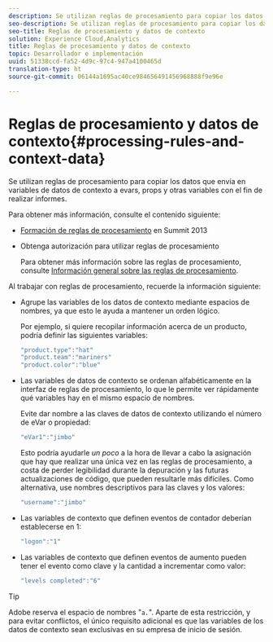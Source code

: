 ```yaml
---
description: Se utilizan reglas de procesamiento para copiar los datos que envía en variables de datos de contexto a evars, props y otras variables con el fin de realizar informes.
seo-description: Se utilizan reglas de procesamiento para copiar los datos que envía en variables de datos de contexto a evars, props y otras variables con el fin de realizar informes.
seo-title: Reglas de procesamiento y datos de contexto
solution: Experience Cloud,Analytics
title: Reglas de procesamiento y datos de contexto
topic: Desarrollador e implementación
uuid: 51338ccd-fa52-4d9c-97c4-947a4100465d
translation-type: ht
source-git-commit: 06144a1695ac40ce984656491456968888f9e96e

---
```



# Reglas de procesamiento y datos de contexto{#processing-rules-and-context-data}

Se utilizan reglas de procesamiento para copiar los datos que envía en variables de datos de contexto a evars, props y otras variables con el fin de realizar informes.

Para obtener más información, consulte el contenido siguiente:

* [Formación de reglas de procesamiento](https://tv.adobe.com/embed/1181/16506/) en Summit 2013
* Obtenga autorización para utilizar reglas de procesamiento

   Para obtener más información sobre las reglas de procesamiento, consulte [Información general sobre las reglas de procesamiento](https://docs.adobe.com/content/help/es-ES/analytics/admin/admin-tools/processing-rules/processing-rules.html).

Al trabajar con reglas de procesamiento, recuerde la información siguiente:

* Agrupe las variables de los datos de contexto mediante espacios de nombres, ya que esto le ayuda a mantener un orden lógico.

   Por ejemplo, si quiere recopilar información acerca de un producto, podría definir las siguientes variables:

   ```js
   "product.type":"hat" 
   "product.team":"mariners" 
   "product.color":"blue"
   ```

* Las variables de datos de contexto se ordenan alfabéticamente en la interfaz de reglas de procesamiento, lo que le permite ver rápidamente qué variables hay en el mismo espacio de nombres.

   Evite dar nombre a las claves de datos de contexto utilizando el número de eVar o propiedad:

   ```js
   "eVar1":"jimbo"
   ```

   Esto podría ayudarle *un poco* a la hora de llevar a cabo la asignación que hay que realizar una única vez en las reglas de procesamiento, a costa de perder legibilidad durante la depuración y las futuras actualizaciones de código, que pueden resultarle más difíciles. Como alternativa, use nombres descriptivos para las claves y los valores:

   ```js
   "username":"jimbo"
   ```

* Las variables de contexto que definen eventos de contador deberían establecerse en 1:

   ```js
   "logon":"1"
   ```

* Las variables de contexto que definen eventos de aumento pueden tener el evento como clave y la cantidad a incrementar como valor:

   ```js
   "levels completed":"6"
   ```

>[!TIP]
>
>Adobe reserva el espacio de nombres "`a.`". Aparte de esta restricción, y para evitar conflictos, el único requisito adicional es que las variables de los datos de contexto sean exclusivas en su empresa de inicio de sesión.

